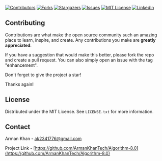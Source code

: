 [![Contributors][contributors-shield]][contributors-url]
[![Forks][forks-shield]][forks-url]
[![Stargazers][stars-shield]][stars-url]
[![Issues][issues-shield]][issues-url]
[![MIT License][license-shield]][license-url]
[![LinkedIn][linkedin-shield]][linkedin-url]



## Contributing

Contributions are what make the open source community such an amazing place to learn, inspire, and create. Any contributions you make are **greatly appreciated**.

If you have a suggestion that would make this better, please fork the repo and create a pull request. You can also simply open an issue with the tag "enhancement".

Don't forget to give the project a star! 

Thanks again!



## License

Distributed under the MIT License. See `LICENSE.txt` for more information.



## Contact

Arman Khan - ak2341776@gmail.com

Project Link - [https://github.com/ArmanKhanTech/Algorithm-8.0](https://github.com/ArmanKhanTech/Algorithm-8.0)




[contributors-shield]: https://img.shields.io/github/contributors/ArmanKhanTech/Algorithm.svg?style=for-the-badge
[contributors-url]: https://github.com/ArmanKhanTech/Algorithm/graphs/contributors
[forks-shield]: https://img.shields.io/github/forks/ArmanKhanTech/Algorithm.svg?style=for-the-badge
[forks-url]: https://github.com/ArmanKhanTech/Algorithm/network/members
[stars-shield]: https://img.shields.io/github/stars/ArmanKhanTech/Algorithm.svg?style=for-the-badge
[stars-url]: https://github.com/ArmanKhanTech/Algorithm/stargazers
[issues-shield]: https://img.shields.io/github/issues/ArmanKhanTech/Algorithm.svg?style=for-the-badge
[issues-url]: https://github.com/ArmanKhanTech/Algorithm/issues
[license-shield]: https://img.shields.io/github/license/ArmanKhanTech/Algorithm.svg?style=for-the-badge
[license-url]: https://github.com/ArmanKhanTech/Algorithm/blob/master/LICENSE.txt
[linkedin-shield]: https://img.shields.io/badge/-LinkedIn-black.svg?style=for-the-badge&logo=linkedin&colorB=555
[linkedin-url]: https://www.linkedin.com/in/arman-khan-25b624205/
[Flutter]: https://img.shields.io/badge/Flutter-0096FF.svg?style=for-the-badge&logo=Flutter&logoColor=white
[Flutter-url]: https://flutter.dev/
[Dart]: https://img.shields.io/badge/dart-FF0000.svg?style=for-the-badge&logo=dart&logoColor=white
[Dart-url]: https://dart.dev/
[Android]: https://img.shields.io/badge/Android-3DDC84.svg?style=for-the-badge&logo=android&logoColor=white
[Android-url]: https://developer.android.com/
[Firebase]: https://img.shields.io/badge/Firebase-6495ED?style=for-the-badge&logo=Firebase&logoColor=white
[Firebase-url]: https://firebase.google.com/
